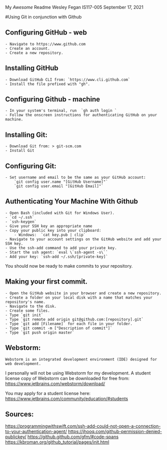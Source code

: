 My *Awesome* Readme
Wesley Fegan
IS117-005
September 17, 2021

#Using Git in conjunction with Github

## Configuring GitHub - web
	- Navigate to https://www.github.com
	- Create an account.
	- Create a new repository.

## Installing GitHub
	- Download GitHub CLI from: `https://www.cli.github.com`
	- Install the file prefixed with "gh".

## Configuring Github - machine
	- In your system's terminal, run  `gh auth login `
	- Follow the onscreen instructions for authenticating GitHub on your machine.

## Installing Git:
	- Download Git from: > git-scm.com
	- Install Git

## Configuring Git:
	- Set username and email to be the same as your GitHub account:
		`git config user.name "[GitHub Username]"`
		`git config user.email "[GitHub Email]"`

## Authenticating Your Machine With Github
	- Open Bash (included with Git for Windows User).
	- `cd ~/.ssh`
	- `ssh-keygen`
	- Give your SSH key an appropriate name
	- Copy your public key into your clipboard:
		- Windows:  `cat key.pub | clip`
	- Navigate to your account settings on the GitHub website and add your SSH key.
	- Use the ssh-add command to add your private key.
	- Start the ssh agent: `eval \`ssh-agent -s\``
	- Add your key: `ssh-add ~/.ssh/[private-key]`

You should now be ready to make commits to your repository.

## Making your first commit.
	- Open the GitHub website in your browser and create a new repository.
	- Create a folder on your local disk with a name that matches your repository's name.
	- Navigate to the disk.
	- Create some files.
	- Type `git init`
	- Type `git remote add origin git@github.com:[repository].git`
	- Type `git add [Filename]` for each file in your folder.
	- Type `git commit -m ["Description of commit"]`
	- Type `git push origin master`

## Webstorm:
	Webstorm is an integrated development environment (IDE) designed for web development.
I personally will not be using Webstorm for my development. A student license copy of Webstorm 
can be downloaded for free from:
https://www.jetbrains.com/webstorm/download/

You may apply for a student license here:
https://www.jetbrains.com/community/education/#students

## Sources:
https://programmingwithswift.com/ssh-add-could-not-open-a-connection-to-your-authentication-agent/
https://jhooq.com/github-permission-denied-publickey/
https://github.github.com/gfm/#code-spans
https://kbroman.org/github_tutorial/pages/init.html
